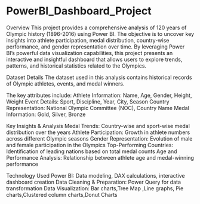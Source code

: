# PowerBI_Dashboard_Project
Overview
This project provides a comprehensive analysis of 120 years of Olympic history (1896-2016) using Power BI. The objective is to uncover key insights into athlete participation, medal distribution, country-wise performance, and gender representation over time. By leveraging Power BI’s powerful data visualization capabilities, this project presents an interactive and insightful dashboard that allows users to explore trends, patterns, and historical statistics related to the Olympics.

Dataset Details
The dataset used in this analysis contains historical records of Olympic athletes, events, and medal winners. 

The key attributes include:
Athlete Information: Name, Age, Gender, Height, Weight
Event Details: Sport, Discipline, Year, City, Season
Country Representation: National Olympic Committee (NOC), Country Name
Medal Information: Gold, Silver, Bronze

Key Insights & Analysis
Medal Trends: Country-wise and sport-wise medal distribution over the years
Athlete Participation: Growth in athlete numbers across different Olympic seasons
Gender Representation: Evolution of male and female participation in the Olympics
Top-Performing Countries: Identification of leading nations based on total medal counts
Age and Performance Analysis: Relationship between athlete age and medal-winning performance

Technology Used
Power BI: Data modeling, DAX calculations, interactive dashboard creation
Data Cleaning & Preparation: Power Query for data transformation
Data Visualization: Bar charts,Tree Map ,Line graphs, Pie charts,Clustered column charts,Donut Charts
